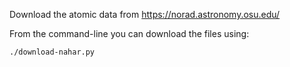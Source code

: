 Download the atomic data from
<https://norad.astronomy.osu.edu/>

From the command-line you can download the files using:
```sh
./download-nahar.py
```
